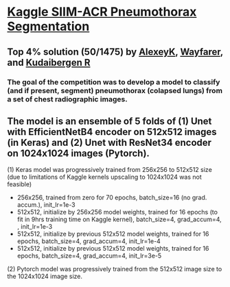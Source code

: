 # [Kaggle SIIM-ACR Pneumothorax Segmentation](https://www.kaggle.com/c/siim-acr-pneumothorax-segmentation)

## Top 4% solution (50/1475) by [AlexeyK](https://www.kaggle.com/akuritsyn), [Wayfarer](https://www.kaggle.com/joven1997), and [Kudaibergen R](https://www.kaggle.com/kudaibergenu)

### The goal of the competition was to develop a model to classify (and if present, segment) pneumothorax (colapsed lungs) from a set of chest radiographic images. 

## The model is an ensemble of 5 folds of (1) Unet with EfficientNetB4 encoder on 512x512 images (in Keras) and (2) Unet with ResNet34 encoder on 1024x1024 images (Pytorch).

(1) Keras model was progressively trained from 256x256 to 512x512 size (due to limitations of Kaggle kernels upscaling to 1024x1024 was not feasible) 
- 256x256, trained from zero for 70 epochs, batch_size=16 (no grad. accum.), init_lr=1e-3
- 512x512, initialize by 256x256 model weights, trained for 16 epochs (to fit in 9hrs training time on Kaggle kernel), batch_size=4, grad_accum=4, , init_lr=1e-3
- 512x512, initialize by previous 512x512 model weights, trained for 16 epochs, batch_size=4, grad_accum=4, init_lr=1e-4
- 512x512, initialize by previous 512x512 model weights, trained for 16 epochs, batch_size=4, grad_accum=4, init_lr=3e-5

(2) Pytorch model was progressively trained from the 512x512 image size to the 1024x1024 image size.
